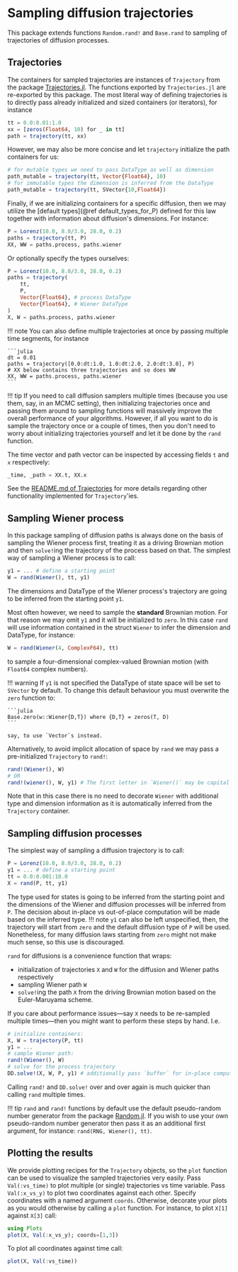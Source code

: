 # Sampling diffusion trajectories
This package extends functions `Random.rand!` and `Base.rand` to sampling of trajectories of diffusion processes.

## Trajectories
The containers for sampled trajectories are instances of `Trajectory` from the package [Trajectories.jl](https://github.com/mschauer/Trajectories.jl). The functions exported by `Trajectories.jl` are re-exported by this package. The most literal way of defining trajectories is to directly pass already initialized and sized containers (or iterators), for instance
```julia
tt = 0.0:0.01:1.0
xx = [zeros(Float64, 10) for _ in tt]
path = trajectory(tt, xx)
```
However, we may also be more concise and let `trajectory` initialize the path containers for us:
```julia
# for mutable types we need to pass DataType as well as dimension
path_mutable = trajectory(tt, Vector{Float64}, 10)
# for immutable types the dimension is inferred from the DataType
path_mutable = trajectory(tt, SVector{10,Float64})
```
Finally, if we are initializing containers for a specific diffusion, then we may utilize the [default types](@ref default_types_for_P) defined for this law together with information about diffusion's dimensions. For instance:
```julia
P = Lorenz(10.0, 8.0/3.0, 28.0, 0.2)
paths = trajectory(tt, P)
XX, WW = paths.process, paths.wiener
```
Or optionally specify the types ourselves:
```julia
P = Lorenz(10.0, 8.0/3.0, 28.0, 0.2)
paths = trajectory(
    tt,
    P,
    Vector{Float64}, # process DataType
    Vector{Float64}, # Wiener DataType
)
X, W = paths.process, paths.wiener
```
!!! note
    You can also define multiple trajectories at once by passing multiple time segments, for instance

    ```julia
    dt = 0.01
    paths = trajectory([0.0:dt:1.0, 1.0:dt:2.0, 2.0:dt:3.0], P)
    # XX below contains three trajectories and so does WW
    XX, WW = paths.process, paths.wiener
    ```

!!! tip
    If you need to call diffusion samplers multiple times (because you use them, say, in an MCMC setting), then initializing trajectories once and passing them around to sampling functions will massively improve the overall performance of your algorithms. However, if all you want to do is sample the trajectory once or a couple of times, then you don't need to worry about initializing trajectories yourself and let it be done by the `rand` function.

The time vector and path vector can be inspected by accessing fields `t` and `x` respectively:
```julia
_time, _path = XX.t, XX.x
```
See the [README.md of Trajectories](https://github.com/mschauer/Trajectories.jl) for more details regarding other functionality implemented for `Trajectory`'ies.

## Sampling Wiener process
In this package sampling of diffusion paths is always done on the basis of sampling the Wiener process first, treating it as a driving Brownian motion and then `solve!`ing the trajectory of the process based on that. The simplest way of sampling a Wiener process is to call:
```julia
y1 = ... # define a starting point
W = rand(Wiener(), tt, y1)
```
The dimensions and DataType of the Wiener process's trajectory are going to be inferred from the starting point `y1`.

Most often however, we need to sample the **standard** Brownian motion. For that reason we may omit `y1` and it will be initialized to `zero`. In this case `rand` will use information contained in the struct `Wiener` to infer the dimension and DataType, for instance:
```julia
W = rand(Wiener(4, ComplexF64), tt)
```
to sample a four-dimensional complex-valued Brownian motion (with `Float64` complex numbers).

!!! warning
    If `y1` is not specified the DataType of state space will be set to `SVector` by default. To change this default behaviour you must overwrite the `zero` function to:

    ```julia
    Base.zero(w::Wiener{D,T}) where {D,T} = zeros(T, D)
    ```

    say, to use `Vector`s instead.

Alternatively, to avoid implicit allocation of space by `rand` we may pass a pre-initialized `Trajectory` to `rand!`:
```julia
rand!(Wiener(), W)
# OR
rand!(wiener(), W, y1) # The first letter in `Wiener()` may be capital or not
```
Note that in this case there is no need to decorate `Wiener` with additional type and dimension information as it is automatically inferred from the `Trajectory` container.

## Sampling diffusion processes
The simplest way of sampling a diffusion trajectory is to call:
```julia
P = Lorenz(10.0, 8.0/3.0, 28.0, 0.2)
y1 = ... # define a starting point
tt = 0.0:0.001:10.0
X = rand(P, tt, y1)
```
The type used for states is going to be inferred from the starting point and the dimensions of the Wiener and diffusion processes will be inferred from `P`. The decision about in-place vs out-of-place computation will be made based on the inferred type.
!!! note
    `y1` can also be left unspecified, then, the trajectory will start from `zero` and the default diffusion type of `P` will be used. Nonetheless, for many diffusion laws starting from `zero` might not make much sense, so this use is discouraged.

`rand` for diffusions is a convenience function that wraps:
- initialization of trajectories `X` and `W` for the diffusion and Wiener paths respectively
- sampling Wiener path `W`
- `solve!`ing the path `X` from the driving Brownian motion based on the Euler-Maruyama scheme.

If you care about performance issues—say `X` needs to be re-sampled multiple times—then you might want to perform these steps by hand. I.e.
```julia
# initialize containers:
X, W = trajectory(P, tt)
y1 = ...
# sample Wiener path:
rand!(Wiener(), W)
# solve for the process trajectory
DD.solve!(X, W, P, y1) # additionally pass `buffer` for in-place computations
```
Calling `rand!` and `DD.solve!` over and over again is much quicker than calling `rand` multiple times.

!!! tip
    `rand` and `rand!` functions by default use the default pseudo-random number generator from the package [Random.jl](https://docs.julialang.org/en/v1/stdlib/Random/). If you wish to use your own pseudo-random number generator then pass it as an additional first argument, for instance: `rand(RNG, Wiener(), tt)`.

## Plotting the results
We provide plotting recipes for the `Trajectory` objects, so the `plot` function can be used to visualize the sampled trajectories very easily. Pass `Val(:vs_time)` to plot multiple (or single) trajectories vs time variable. Pass `Val(:x_vs_y)` to plot two coordinates against each other. Specify coordinates with a named argument `coords`. Otherwise, decorate your plots as you would otherwise by calling a `plot` function. For instance, to plot `X[1]` against `X[3]` call:
```julia
using Plots
plot(X, Val(:x_vs_y); coords=[1,3])
```
To plot all coordinates against time call:
```julia
plot(X, Val(:vs_time))
```
